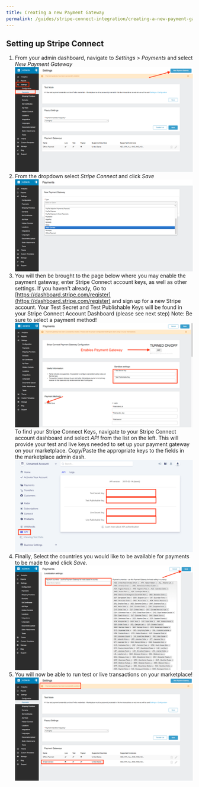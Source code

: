 ```yaml
---
title: Creating a new Payment Gateway
permalink: /guides/stripe-connect-integration/creating-a-new-payment-gateway
---
```


## Setting up Stripe Connect

1.  From your admin dashboard, navigate to _Settings > Payments_ and select _New Payment Gateway_
    [![Creating new payment gateway](/assets/images/guides/payment-gateways/stripe-connect/file-DzV0Zlkpjj.png)](/assets/images/guides/payment-gateways/stripe-connect/file-DzV0Zlkpjj.png)
2.  From the dropdown select _Stripe Connect_ and click _Save_
    [![Select Stripe Connect gateway](/assets/images/guides/payment-gateways/stripe-connect/file-ZxJRHSA5qd.png)](/assets/images/guides/payment-gateways/stripe-connect/file-ZxJRHSA5qd.png)
3.  You will then be brought to the page below where you may enable the payment gateway, enter Stripe Connect account keys, as well as other settings. If you haven't already, Go to [https://dashboard.stripe.com/register](https://dashboard.stripe.com/register) and sign up for a new Stripe account. Your Test Secret and Test Publishable Keys will be found in your Stripe Connect Account Dashboard (please see next step) Note: Be sure to select a payment method!
    [![Stripe Connect Payment Gateway settings page](/assets/images/guides/payment-gateways/stripe-connect/file-7UY86yczOM.png)](/assets/images/guides/payment-gateways/stripe-connect/file-7UY86yczOM.png)
    To find your Stripe Connect Keys, navigate to your Stripe Connect account dashboard and select _API_ from the list on the left. This will provide your test and live keys needed to set up your payment gateway on your marketplace. Copy/Paste the appropriate keys to the fields in the marketplace admin dash.
    [![API page in Stripe Connect Dashboard](/assets/images/guides/payment-gateways/stripe-connect/file-81lln0wLkv.png)](/assets/images/guides/payment-gateways/stripe-connect/file-81lln0wLkv.png)
4.  Finally, Select the countries you would like to be available for payments to be made to and click _Save_.
    [![Country selection](/assets/images/guides/payment-gateways/stripe-connect/file-HO3FClam0b.png)](/assets/images/guides/payment-gateways/stripe-connect/file-HO3FClam0b.png)
5.  You will now be able to run test or live transactions on your marketplace!
    [![Payment gateways listing](/assets/images/guides/payment-gateways/stripe-connect/file-0TyQgAhchS.png)](/assets/images/guides/payment-gateways/stripe-connect/file-0TyQgAhchS.png)
